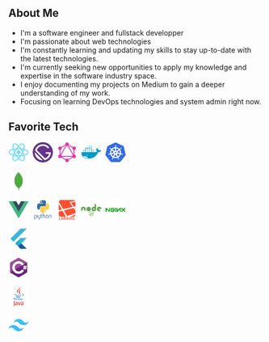 <div id="bio">
  <h2>About Me</h2>
  <ul>
    <li>I'm a software engineer and fullstack developper</li>
    <li>I'm passionate about web technologies</li>
    <li>I'm constantly learning and updating my skills to stay up-to-date with the latest technologies.</li>    
    <li>I'm currently seeking new opportunities to apply my knowledge and expertise in the software industry space.</li>
    <li>I enjoy documenting my projects on Medium to gain a deeper understanding of my work.</li>
    <li>Focusing on learning DevOps technologies and system admin right now.</li>
  </ul>
</div>

## Favorite Tech

<div>
  <img src="https://github.com/devicons/devicon/blob/master/icons/react/react-original.svg" title="React" alt="React" width="40" height="40"/>&nbsp;
  <img src="https://github.com/devicons/devicon/blob/master/icons/gatsby/gatsby-plain.svg" title="Gastby" alt="Gastby" width="40" height="40"/>&nbsp;
  <img src="https://github.com/devicons/devicon/blob/master/icons/graphql/graphql-plain.svg" title="Graphql" alt="Graphql" width="40" height="40"/>&nbsp;
  <img src="https://github.com/devicons/devicon/blob/master/icons/docker/docker-plain.svg" title="Docker" alt="Docker" width="40" height="40"/>&nbsp;
  <img src="https://github.com/devicons/devicon/blob/master/icons/kubernetes/kubernetes-plain.svg" title="Kubernetes" alt="Kubernetes" width="40" height="40"/>&nbsp;
  
   <img src="https://github.com/devicons/devicon/blob/master/icons/mongodb/mongodb-plain.svg" title="MongoDB" alt="MongoDB" width="40" height="40"/>&nbsp;

  <img src="https://github.com/devicons/devicon/blob/master/icons/vuejs/vuejs-original.svg" title="SF" alt="sf" width="40" height="40"/>&nbsp;
  <img src="https://github.com/devicons/devicon/blob/master/icons/python/python-original-wordmark.svg" title="Python" alt="Py" width="40" height="40"/>&nbsp;
   <img src="https://github.com/devicons/devicon/blob/master/icons/laravel/laravel-plain-wordmark.svg" title="Laravel" alt="Laravel" width="40" height="40"/>&nbsp;
  <img src="https://github.com/devicons/devicon/blob/master/icons/nodejs/nodejs-plain-wordmark.svg" title="NodeJs" alt="NodeJs" width="40" height="40"/>&nbsp;
  <img src="https://github.com/devicons/devicon/blob/master/icons/nginx/nginx-original.svg"  title="nginx" alt="nginx" width="40" height="40"/>&nbsp;
  <div>

   <img src="https://github.com/devicons/devicon/blob/master/icons/flutter/flutter-original.svg" title="flutter" alt="flutter" width="40" height="40"/>&nbsp;

  <img src="https://github.com/devicons/devicon/blob/master/icons/csharp/csharp-original.svg" title="csharp" alt="csharp" width="40" height="40"/>&nbsp;

  <img src="https://github.com/devicons/devicon/blob/master/icons/java/java-original-wordmark.svg" title="csharp" alt="csharp" width="40" height="40"/>&nbsp;

  <img src="https://github.com/devicons/devicon/blob/master/icons/tailwindcss/tailwindcss-plain.svg" title="csharp" alt="csharp" width="40" height="40"/>&nbsp;
